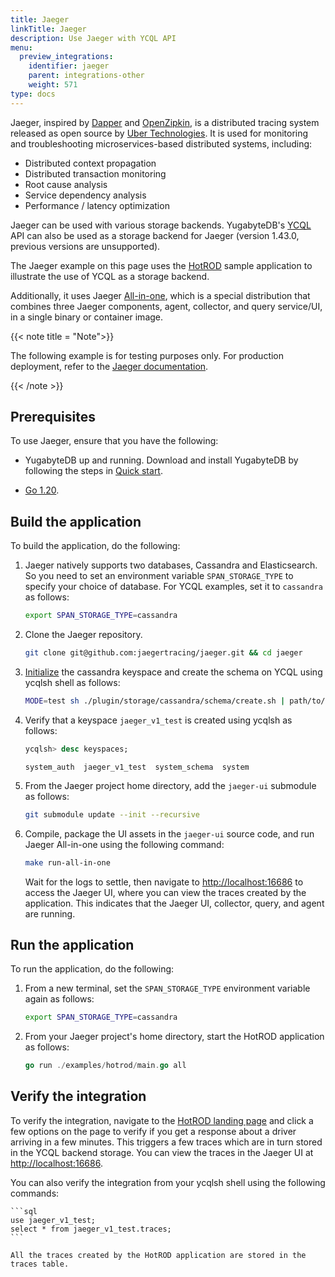 ```yaml
---
title: Jaeger
linkTitle: Jaeger
description: Use Jaeger with YCQL API
menu:
  preview_integrations:
    identifier: jaeger
    parent: integrations-other
    weight: 571
type: docs
---
```


Jaeger, inspired by [Dapper](https://research.google.com/pubs/pub36356.html) and [OpenZipkin](http://zipkin.io/), is a distributed tracing system released as open source by [Uber Technologies](http://uber.github.io/). It is used for monitoring and troubleshooting microservices-based distributed systems, including:

- Distributed context propagation
- Distributed transaction monitoring
- Root cause analysis
- Service dependency analysis
- Performance / latency optimization

Jaeger can be used with various storage backends. YugabyteDB's [YCQL](../../api/ycql/) API can also be used as a storage backend for Jaeger (version 1.43.0, previous versions are unsupported).

The Jaeger example on this page uses the [HotROD](https://www.jaegertracing.io/docs/1.43/getting-started/#sample-app-hotrod) sample application to illustrate the use of YCQL as a storage backend.

Additionally, it uses Jaeger [All-in-one](https://www.jaegertracing.io/docs/1.43/deployment/#all-in-one), which is a special distribution that combines three Jaeger components, agent, collector, and query service/UI, in a single binary or container image.

{{< note title = "Note">}}

The following example is for testing purposes only. For production deployment, refer to the [Jaeger documentation](https://www.jaegertracing.io/docs/1.18/).

{{< /note >}}

## Prerequisites

To use Jaeger, ensure that you have the following:

- YugabyteDB up and running. Download and install YugabyteDB by following the steps in [Quick start](/preview/quick-start/macos/).

- [Go 1.20](https://go.dev/doc/go1.20).

## Build the application

To build the application, do the following:

1. Jaeger natively supports two databases, Cassandra and Elasticsearch. So you need to set an environment variable `SPAN_STORAGE_TYPE` to specify your choice of database. For YCQL examples, set it to `cassandra` as follows:

    ```sh
    export SPAN_STORAGE_TYPE=cassandra
    ```

1. Clone the Jaeger repository.

    ```sh
    git clone git@github.com:jaegertracing/jaeger.git && cd jaeger
    ```

1. [Initialize](https://www.jaegertracing.io/docs/1.43/deployment/#schema-script) the cassandra keyspace and create the schema on YCQL using ycqlsh shell as follows:

    ```sh
    MODE=test sh ./plugin/storage/cassandra/schema/create.sh | path/to/ycqlsh
    ```

1. Verify that a keyspace `jaeger_v1_test` is created using ycqlsh as follows:

    ```sql
    ycqlsh> desc keyspaces;
    ```

    ```output
    system_auth  jaeger_v1_test  system_schema  system
    ```

1. From the Jaeger project home directory, add the `jaeger-ui` submodule as follows:

    ```sh
    git submodule update --init --recursive
    ```

1. Compile, package the UI assets in the `jaeger-ui` source code, and run Jaeger All-in-one using the following command:

    ```sh
    make run-all-in-one
    ```

    Wait for the logs to settle, then navigate to <http://localhost:16686> to access the Jaeger UI, where you can view the traces created by the application. This indicates that the Jaeger UI, collector, query, and agent are running.

## Run the application

To run the application, do the following:

1. From a new terminal, set the `SPAN_STORAGE_TYPE` environment variable again as follows:

    ```sh
    export SPAN_STORAGE_TYPE=cassandra
    ```

1. From your Jaeger project's home directory, start the HotROD application as follows:

    ```go
    go run ./examples/hotrod/main.go all
    ```

## Verify the integration

To verify the integration, navigate to the [HotROD landing page](http://localhost:8080) and click a few options on the page to verify if you get a response about a driver arriving in a few minutes. This triggers a few traces which are in turn stored in the YCQL backend storage. You can view the traces in the Jaeger UI at <http://localhost:16686>.

You can also verify the integration from your ycqlsh shell using the following commands:

    ```sql
    use jaeger_v1_test;
    select * from jaeger_v1_test.traces;
    ```

    All the traces created by the HotROD application are stored in the traces table.
